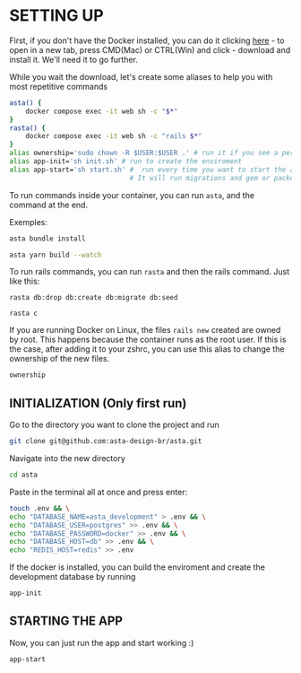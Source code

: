 <h1>SETTING UP</h1>

First, if you don't have the Docker installed, you can do it clicking [here](https://www.docker.com/products/docker-desktop/) - to open in a new tab, press CMD(Mac) or CTRL(Win) and click - download and install it. We'll need it to go further.

While you wait the download, let's create some aliases to help you with most repetitive commands
```bash
asta() {
    docker compose exec -it web sh -c "$*"
}
rasta() {
    docker compose exec -it web sh -c "rails $*"
}
alias ownership='sudo chown -R $USER:$USER .' # run it if you see a permission denied error
alias app-init='sh init.sh' # run to create the enviroment
alias app-start='sh start.sh' #  run every time you want to start the app.
                              # It will run migrations and gem or packege instalations
```

To run commands inside your container, you can run `asta`, and the command at the end.

Exemples:
```bash
asta bundle install
```
```bash
asta yarn build --watch
```

To run rails commands, you can run `rasta` and then the rails command. Just like this:
```
rasta db:drop db:create db:migrate db:seed
``` 
```
rasta c
```

If you are running Docker on Linux, the files `rails new` created are owned by
root. This happens because the container runs as the root user. If this is the
case, after adding it to your zshrc, you can use this alias to change the ownership of the new files.

```bash
ownership
```

## INITIALIZATION (Only first run)

Go to the directory you want to clone the project and run

```bash
git clone git@github.com:asta-design-br/asta.git
```

Navigate into the new directory

```bash
cd asta
```

Paste in the terminal all at once and press enter:

```bash
touch .env && \
echo "DATABASE_NAME=asta_development" > .env && \
echo "DATABASE_USER=postgres" >> .env && \
echo "DATABASE_PASSWORD=docker" >> .env && \
echo "DATABASE_HOST=db" >> .env && \
echo "REDIS_HOST=redis" >> .env
```

If the docker is installed, you can build the enviroment and create the development database by running
```bash
app-init
```

## STARTING THE APP

Now, you can just run the app and start working :)
```bash
app-start
```
